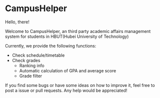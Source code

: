 # CampusHelper

Hello, there! 

Welcome to CampusHelper, an third party academic affairs management system for students in HBUT(Hubei University of Technology)

Currently, we provide the following functions:

- Check schedule/timetable
- Check grades
  - Ranking info
  - Automatic calculation of GPA and average score
  - Grade filter

If you find some bugs or have some ideas on how to improve it, feel free to post a issue or pull requests. Any help would be appreciated!
